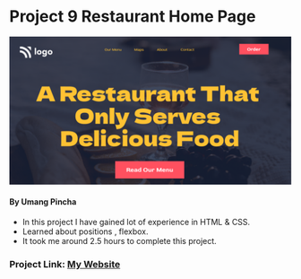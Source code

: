 # Project 9 Restaurant Home Page

![My Imge](./thumbnail.png)


#### By Umang Pincha

- In this project I have gained lot of experience in HTML & CSS.
- Learned about positions , flexbox.
- It took me around 2.5 hours to complete this project.

### Project Link: [My Website]()